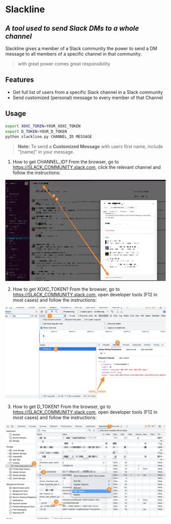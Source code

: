# Slackline
## _A tool used to send Slack DMs to a whole channel_

Slackline gives a member of a Slack community the power to
send a DM message to all members of a specific channel in that community.

> with great power comes great responsibility

## Features

- Get full list of users from a specific Slack channel in a Slack community
- Send customized (personal) message to every member of that Channel

## Usage

```bash
export XOXC_TOKEN=YOUR_XOXC_TOKEN
export D_TOKEN=YOUR_D_TOKEN
python slackline.py CHANNEL_ID MESSAGE
```

> **Note:** To send a **Customized Message** with users first name, include "[name]" in your message.

1. How to get CHANNEL_ID?
From the browser, go to https://SLACK_COMMUNITY.slack.com, click the relevant channel and follow the instructions:
<img src="get_channel_id.png" alt="Get Channel ID" />

2. How to get XOXC_TOKEN?
From the browser, go to https://SLACK_COMMUNITY.slack.com, open developer tools (F12 in most cases) and follow the instructions:
<img src="get_xoxc_token.png" alt="Get XOXC Token" />

3. How to get D_TOKEN?
From the browser, go to https://SLACK_COMMUNITY.slack.com, open developer tools (F12 in most cases) and follow the instructions:
<img src="get_d_token.png" alt="Get D Token" />

